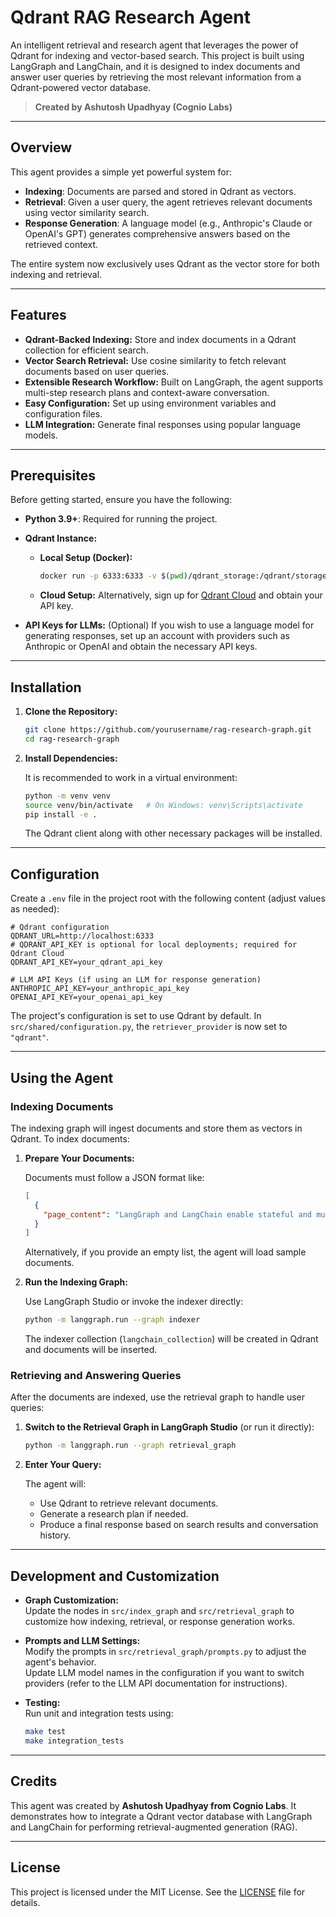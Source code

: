 # Qdrant RAG Research Agent

An intelligent retrieval and research agent that leverages the power of Qdrant for indexing and vector-based search. This project is built using LangGraph and LangChain, and it is designed to index documents and answer user queries by retrieving the most relevant information from a Qdrant-powered vector database.

> **Created by Ashutosh Upadhyay (Cognio Labs)**

---

## Overview

This agent provides a simple yet powerful system for:
- **Indexing**: Documents are parsed and stored in Qdrant as vectors.
- **Retrieval**: Given a user query, the agent retrieves relevant documents using vector similarity search.
- **Response Generation**: A language model (e.g., Anthropic's Claude or OpenAI's GPT) generates comprehensive answers based on the retrieved context.

The entire system now exclusively uses Qdrant as the vector store for both indexing and retrieval.

---

## Features

- **Qdrant-Backed Indexing:** Store and index documents in a Qdrant collection for efficient search.
- **Vector Search Retrieval:** Use cosine similarity to fetch relevant documents based on user queries.
- **Extensible Research Workflow:** Built on LangGraph, the agent supports multi-step research plans and context-aware conversation.
- **Easy Configuration:** Set up using environment variables and configuration files.
- **LLM Integration:** Generate final responses using popular language models.

---

## Prerequisites

Before getting started, ensure you have the following:

- **Python 3.9+**: Required for running the project.
- **Qdrant Instance:**  
  - **Local Setup (Docker):**  
    ```bash
    docker run -p 6333:6333 -v $(pwd)/qdrant_storage:/qdrant/storage qdrant/qdrant
    ```
  - **Cloud Setup:** Alternatively, sign up for [Qdrant Cloud](https://cloud.qdrant.io/) and obtain your API key.

- **API Keys for LLMs:** (Optional) If you wish to use a language model for generating responses, set up an account with providers such as Anthropic or OpenAI and obtain the necessary API keys.

---

## Installation

1. **Clone the Repository:**

   ```bash
   git clone https://github.com/yourusername/rag-research-graph.git
   cd rag-research-graph
   ```

2. **Install Dependencies:**

   It is recommended to work in a virtual environment:

   ```bash
   python -m venv venv
   source venv/bin/activate   # On Windows: venv\Scripts\activate
   pip install -e .
   ```

   The Qdrant client along with other necessary packages will be installed.

---

## Configuration

Create a `.env` file in the project root with the following content (adjust values as needed):

```dotenv
# Qdrant configuration
QDRANT_URL=http://localhost:6333
# QDRANT_API_KEY is optional for local deployments; required for Qdrant Cloud
QDRANT_API_KEY=your_qdrant_api_key

# LLM API Keys (if using an LLM for response generation)
ANTHROPIC_API_KEY=your_anthropic_api_key
OPENAI_API_KEY=your_openai_api_key
```

The project's configuration is set to use Qdrant by default. In `src/shared/configuration.py`, the `retriever_provider` is now set to `"qdrant"`.

---

## Using the Agent

### Indexing Documents

The indexing graph will ingest documents and store them as vectors in Qdrant. To index documents:

1. **Prepare Your Documents:**

   Documents must follow a JSON format like:
   ```json
   [
     {
       "page_content": "LangGraph and LangChain enable stateful and multi-agent workflows for AI."
     }
   ]
   ```

   Alternatively, if you provide an empty list, the agent will load sample documents.

2. **Run the Indexing Graph:**

   Use LangGraph Studio or invoke the indexer directly:
   ```bash
   python -m langgraph.run --graph indexer
   ```

   The indexer collection (`langchain_collection`) will be created in Qdrant and documents will be inserted.

### Retrieving and Answering Queries

After the documents are indexed, use the retrieval graph to handle user queries:

1. **Switch to the Retrieval Graph in LangGraph Studio** (or run it directly):
   ```bash
   python -m langgraph.run --graph retrieval_graph
   ```

2. **Enter Your Query:**

   The agent will:
   - Use Qdrant to retrieve relevant documents.
   - Generate a research plan if needed.
   - Produce a final response based on search results and conversation history.

---

## Development and Customization

- **Graph Customization:**  
  Update the nodes in `src/index_graph` and `src/retrieval_graph` to customize how indexing, retrieval, or response generation works.

- **Prompts and LLM Settings:**  
  Modify the prompts in `src/retrieval_graph/prompts.py` to adjust the agent's behavior.  
  Update LLM model names in the configuration if you want to switch providers (refer to the LLM API documentation for instructions).

- **Testing:**  
  Run unit and integration tests using:
  ```bash
  make test
  make integration_tests
  ```

---

## Credits

This agent was created by **Ashutosh Upadhyay from Cognio Labs**. It demonstrates how to integrate a Qdrant vector database with LangGraph and LangChain for performing retrieval-augmented generation (RAG).

---

## License

This project is licensed under the MIT License. See the [LICENSE](./LICENSE) file for details.
